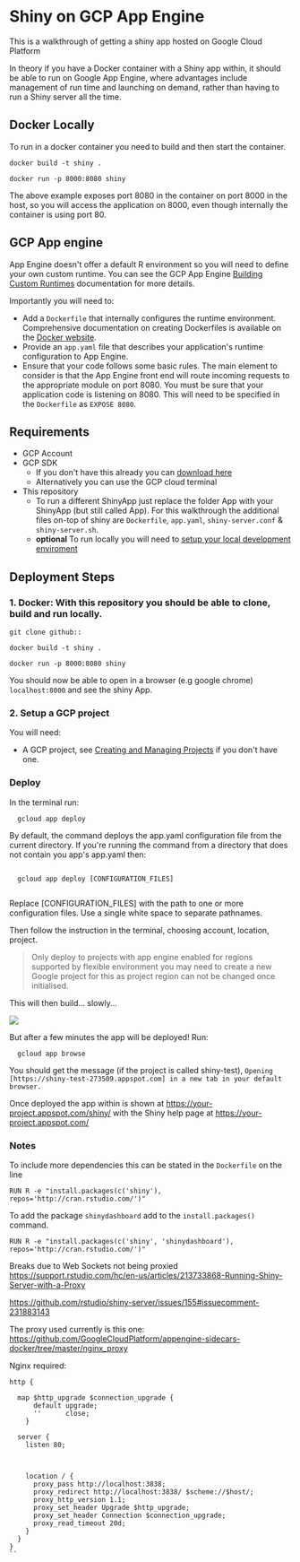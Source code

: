 # Shiny on GCP App Engine

This is a walkthrough of getting a shiny app hosted on Google Cloud Platform

In theory if you have a Docker container with a Shiny app within, it should be able to run on Google App Engine, where advantages include management of run time and launching on demand, rather than having to run a Shiny server all the time.

## Docker Locally
To run in a docker container you need to build and then start the container.

`docker build -t shiny .`

`docker run -p 8000:8080 shiny`

The above example exposes port 8080 in the container on port 8000 in the host, so you will access the application on 8000, even though internally the container is using port 80.

## GCP App engine
App Engine doesn't offer a default R environment so you will need to define your own custom runtime. You can see the GCP App Engine [Building Custom Runtimes](https://cloud.google.com/appengine/docs/flexible/custom-runtimes/build?hl=en_US#listening_to_port_8080) documentation for more details.

Importantly you will need to:
* Add a `Dockerfile` that internally configures the runtime environment. Comprehensive documentation on creating Dockerfiles is available on the [Docker website](https://docs.docker.com/engine/reference/builder/).
* Provide an `app.yaml` file that describes your application's runtime configuration to App Engine.
* Ensure that your code follows some basic rules. The main element to consider is that the App Engine front end will route incoming requests to the appropriate module on port 8080. You must be sure that your application code is listening on 8080. This will need to be specified in the `Dockerfile` as `EXPOSE 8080`.

## Requirements
* GCP Account
* GCP SDK
  - If you don't have this already you can [download here](https://cloud.google.com/sdk/docs/quickstarts)
  - Alternatively you can use the GCP cloud terminal
* This repository
  - To run a different ShinyApp just replace the folder App with your ShinyApp (but still called App). For this walkthrough the additional files on-top of shiny are `Dockerfile`, `app.yaml`, `shiny-server.conf` & `shiny-server.sh`.
  * **optional** To run locally you will need to [setup your local development enviroment](https://cloud.google.com/appengine/docs/flexible/custom-runtimes/download)

## Deployment Steps
### 1. Docker: With this repository you should be able to clone, build and run locally.

`git clone github::`

`docker build -t shiny .`

`docker run -p 8000:8080 shiny`

You should now be able to open in a browser (e.g google chrome) `localhost:8000` and see the shiny App.

### 2. Setup a GCP project
You will need:
* A GCP project, see [Creating and Managing Projects](https://cloud.google.com/resource-manager/docs/creating-managing-projects) if you don't have one.

### Deploy

In the terminal run:

```{bash}
  gcloud app deploy
```

By default, the command deploys the app.yaml configuration file from the current directory. If you're running the command from a directory that does not contain you app's app.yaml then:

```{bash}

  gcloud app deploy [CONFIGURATION_FILES]
  
```
Replace [CONFIGURATION_FILES] with the path to one or more configuration files. Use a single white space to separate pathnames.

Then follow the instruction in the terminal, choosing account, location, project.
> Only deploy to projects with app engine enabled for regions supported by flexible environment you may need to create a new Google project for this as project region can not be changed once initialised.

This will then build... slowly...

![](https://media.makeameme.org/created/The-slow-service.jpg)

But after a few minutes the app will be deployed! Run:
```{bash}
  gcloud app browse
```
You should get the message (if the project is called shiny-test),
`Opening [https://shiny-test-273509.appspot.com] in a new tab in your default browser.`

Once deployed the app within is shown at https://your-project.appspot.com/shiny/ with the Shiny help page at https://your-project.appspot.com/


### Notes
To include more dependencies this can be stated in the `Dockerfile` on the line

`RUN R -e "install.packages(c('shiny'), repos='http://cran.rstudio.com/')"`

To add the package `shinydashboard` add to the `install.packages()` command.  

`RUN R -e "install.packages(c('shiny', 'shinydashboard'), repos='http://cran.rstudio.com/')"`

Breaks due to Web Sockets not being proxied https://support.rstudio.com/hc/en-us/articles/213733868-Running-Shiny-Server-with-a-Proxy

https://github.com/rstudio/shiny-server/issues/155#issuecomment-231883143

The proxy used currently is this one:
https://github.com/GoogleCloudPlatform/appengine-sidecars-docker/tree/master/nginx_proxy

Nginx required:

```
http {

  map $http_upgrade $connection_upgrade {
      default upgrade;
      ''      close;
    }

  server {
    listen 80;



    location / {
      proxy_pass http://localhost:3838;
      proxy_redirect http://localhost:3838/ $scheme://$host/;
      proxy_http_version 1.1;
      proxy_set_header Upgrade $http_upgrade;
      proxy_set_header Connection $connection_upgrade;
      proxy_read_timeout 20d;
    }
  }
}
``
